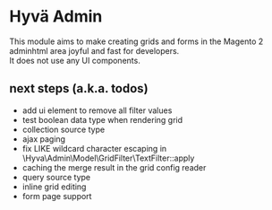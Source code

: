 # Hyvä Admin

This module aims to make creating grids and forms in the Magento 2 adminhtml area joyful and fast for developers.  
It does not use any UI components.


## next steps (a.k.a. todos)

* add ui element to remove all filter values
* test boolean data type when rendering grid
* collection source type
* ajax paging
* fix LIKE wildcard character escaping in
  \Hyva\Admin\Model\GridFilter\TextFilter::apply
* caching the merge result in the grid config reader
* query source type
* inline grid editing
* form page support
